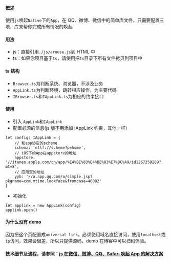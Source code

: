#### 概述

使用`js`唤起`Native`下的`App`，在 QQ、微博、微信中的简单库文件，只需要配置三项，库来帮你完成所有情况的唤起

#### 用法

* js：直接引用`./js/arouse.js`到 HTML 中
* ts：如果你项目基于`ts`，请使用把`ts`目录下所有文件拷贝到项目中

#### ts 结构

* `Browser.ts`为判断系统、浏览器，不涉及业务
* `AppLink.ts`为判断环境，跳转相应操作，为主要代码
* `IBrowser.ts`和`IAppLink.ts`为相应的约束接口

#### 使用

* 引入 `AppLink`和`IAppLink`
* 配置必须的信息(js 版不用添加 IAppLink 约束，其他一样)

```
let config: IAppLink = {
    // 和app协定的scheme
    schema: 'mtlf://scheme?p=home',
    // iOS下的App在appstore的地址
    appstore: '//itunes.apple.com/cn/app/%E4%BE%83%E4%BE%83%E7%8C%A9/id1267259289?mt=8',
    // 应用宝的地址
    yyb: '//a.app.qq.com/o/simple.jsp?pkgname=com.mtime.lookface&fromcase=40002'
}
```

* 初始化

```
let applink = new AppLink(config)
applink.open()
```

#### 为什么没有 demo

因为把这个页配置成`universal link`，必须使用域名直接访问，使用`localhost`或`ip`访问，效果会很差，所以只提供源码，demo 在博客中可以扫码体验。

#### 技术细节及流程，请参照：[js 在微信、微博、QQ、Safari 唤起 App 的解决方案][1]

[1]: https://segmentfault.com/a/1190000012940046
